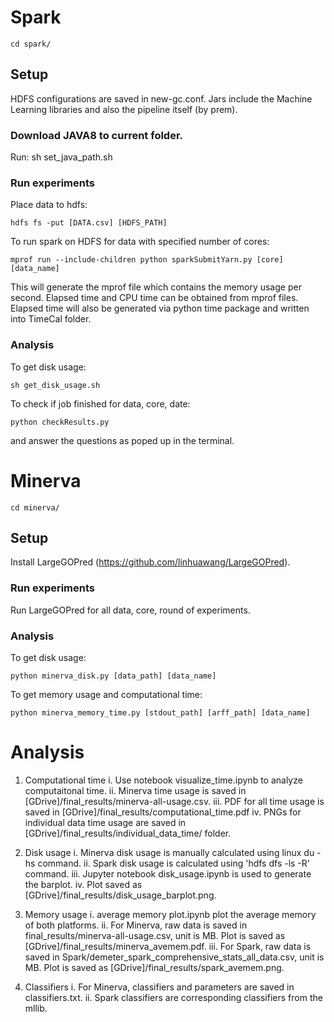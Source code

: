 # Spark

	cd spark/

## Setup
HDFS configurations are saved in new-gc.conf. Jars include the Machine Learning libraries and also the pipeline itself (by prem).  
### Download JAVA8 to current folder.
Run:
	sh set_java_path.sh

### Run experiments
Place data to hdfs:

	hdfs fs -put [DATA.csv] [HDFS_PATH]
	
To run spark on HDFS for data with specified number of cores:

	mprof run --include-children python sparkSubmitYarn.py [core] [data_name] 

This will generate the mprof file which contains the memory usage per second. Elapsed time and CPU time can be obtained from mprof files.
Elapsed time will also be generated via python time package and written into TimeCal folder. 

### Analysis
To get disk usage:
	
	sh get_disk_usage.sh

To check if job finished for data, core, date:

	python checkResults.py

and answer the questions as poped up in the terminal.


# Minerva

	cd minerva/

## Setup
Install LargeGOPred (https://github.com/linhuawang/LargeGOPred).

### Run experiments
Run LargeGOPred for all data, core, round of experiments.

### Analysis
To get disk usage:

	python minerva_disk.py [data_path] [data_name]

To get memory usage and computational time:
	
	python minerva_memory_time.py [stdout_path] [arff_path] [data_name]

# Analysis
1. Computational time 
	i. Use notebook visualize_time.ipynb to analyze computaitonal time.
	ii. Minerva time usage is saved in [GDrive]/final_results/minerva-all-usage.csv.
	iii. PDF for all time usage is saved in [GDrive]/final_results/computational_time.pdf
	iv. PNGs for individual data time usage are saved in [GDrive]/final_results/individual_data_time/ folder.

2. Disk usage 
	i. Minerva disk usage is manually calculated using linux du -hs command.
	ii. Spark disk usage is calculated using 'hdfs dfs -ls -R' command.
	iii. Jupyter notebook disk_usage.ipynb is used to generate the barplot.
	iv. Plot saved as [GDrive]/final_results/disk_usage_barplot.png. 

3. Memory usage 
	i. average memory plot.ipynb plot the average memory of both platforms.
	ii. For Minerva, raw data is saved in final_results/minerva-all-usage.csv, unit is MB. Plot is saved as [GDrive]/final_results/minerva_avemem.pdf.
	iii. For Spark, raw data is saved in Spark/demeter_spark_comprehensive_stats_all_data.csv, unit is MB. Plot is saved as [GDrive]/final_results/spark_avemem.png.
	
4. Classifiers
	i. For Minerva, classifiers and parameters are saved in classifiers.txt.
	ii. Spark classifiers are corresponding classifiers from the mllib.
